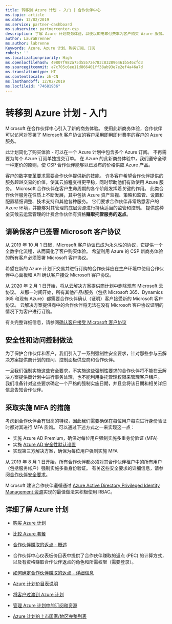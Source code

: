 ```yaml
---
title: 转移到 Azure 计划 - 入门 | 合作伙伴中心
ms.topic: article
ms.date: 12/02/2019
ms.service: partner-dashboard
ms.subservice: partnercenter-csp
description: 了解 Azure 计划商务体验，以便以即用即付费率为客户购买 Azure 服务。 也了解新的安全要求。
author: LauraBrenner
ms.author: labrenne
Keywords: Azure、Azure 计划、购买订阅、订阅
robots: ''
ms.localizationpriority: High
ms.openlocfilehash: 49807f982a75d55572e783c832896461b546cfd3
ms.sourcegitcommit: a7c705c6ee11d866401ff38ab93e7e2ef4a46a7d
ms.translationtype: HT
ms.contentlocale: zh-CN
ms.lasthandoff: 12/02/2019
ms.locfileid: "74681936"
---
```

# <a name="move-to-azure-plan---get-started"></a>转移到 Azure 计划 - 入门

Microsoft 在合作伙伴中心引入了新的商务体验。  使用此新商务体验，合作伙伴可以访问对签署了 Microsoft 客户协议的客户采用即用即付费率的客户的 Azure 服务。

此计划简化了购买体验 - 可以在一个 Azure 计划中包含多个 Azure 订阅。 不再需要为每个 Azure 订阅单独提交订单。 在 Azure 的此新商务体验中，我们遵守全球一种定价的原则，使 CSP 合作伙伴能够以已发布的价格供应 Azure 产品。

客户的数字变革要求需要合作伙伴提供新的技能。 许多客户希望合作伙伴提供的服务超越交易的价值，使其云旅程变得更平稳，同时帮助他们有效使用 Azure 服务。 Microsoft 合作伙伴在客户生命周期的各个阶段发挥着关键的作用。 此类合作伙伴服务在性质上不断发展，其中包括 Azure 资产监视、策略和监管、设置和配置精细调整、技术支持和其他各种服务。 它们要求合作伙伴非常熟悉客户的 Azure 环境，并能够对其管理的底层资源进行持续适当的监管和控制。 提供这种全天候云运营管理的计费合作伙伴有资格**赚取托管服务的返点**。

## <a name="make-sure-your-customers-have-signed-the-microsoft-customer-agreement"></a>请确保客户已签署 Microsoft 客户协议

从 2019 年 10 月 1 日起，Microsoft 客户协议已成为永久性的协议，它提供一个全数字化流程，从而简化了客户购买体验。 希望利用 Azure 的 CSP 新商务体验的所有客户必须签署 Microsoft 客户协议。

希望在新的 Azure 计划下交易并进行订购的合作伙伴应在生产环境中使用合作伙伴中心面板和 API 确认客户接受 Microsoft 客户协议。

从 2020 年 2 月 1 日开始，将从云解决方案提供商计划中删除现有 Microsoft 云协议。 从那一时间开始，所有其他产品/服务（包括 Microsoft 365、Dynamics 365 和现有 Azure）都需要合作伙伴确认（证明）客户接受新的 Microsoft 客户协议。 云解决方案提供商中的合作伙伴将无法在没有 Microsoft 客户协议证明的情况下为客户进行订购。

有关完整详细信息，请参阅[确认客户接受 Microsoft 客户协议](confirm-customer-agreement.md)

## <a name="security-and-access-control-practices"></a>安全性和访问控制做法

为了保护合作伙伴和客户，我们引入了一系列强制性安全要求，针对那些参与云解决方案提供商计划的顾问、控制面板供应商和合作伙伴。

一旦我们强制实施这些安全要求，不实施这些强制性要求的合作伙伴将不能在云解决方案提供商计划中进行事务处理，也不能利用委托管理权限来管理客户租户。 我们准备针对这些要求确定一个严格的强制实施日期，并且会将该日期和相关详细信息告知合作伙伴。

## <a name="actions-to-take-to-implement-mfa"></a>采取实施 MFA 的措施

考虑到合作伙伴会有很高的特权，因此我们需要确保在每位用户每次进行身份验证时都对其进行 MFA 质询。 可以通过下述方式之一来实现这一点：

- 实施 Azure AD Premium，确保对每位用户强制实施多重身份验证 (MFA)
- 实施 [Azure AD 安全性默认设置](https://docs.microsoft.com/azure/active-directory/conditional-access/concept-conditional-access-security-defaults)
- 实现第三方解决方案，确保为每位用户强制实施 MFA

从 2019 年 8 月 1 日开始，所有合作伙伴都必须对其合作伙伴租户中的所有用户（包括服务帐户）强制实施多重身份验证。 有关这些安全要求的详细信息，请参阅[合作伙伴安全要求](https://docs.microsoft.com/partner-center/partner-security-requirements)。

Microsoft 建议合作伙伴遵循通过 [Azure Active Directory Privileged Identity Management 资源](https://docs.microsoft.com/azure/active-directory/privileged-identity-management/pim-configure)实现的最佳做法来积极使用 RBAC。

## <a name="read-more-about-the-azure-plan"></a>详细了解 Azure 计划

- [购买 Azure 计划](purchase-azure-plan.md)

- [比较 Azure 套餐](compare-azure-offers.md)

- [合作伙伴赚取的返点 - 概述](partner-earned-credit.md)

- 合作伙伴中心仪表板价目表中提供了合作伙伴赚取的返点 (PEC) 的计算方式，以及有资格赚取合作伙伴返点的角色和所需权限（需要登录）。

- [如何确定合作伙伴赚取的返点 - 详细信息](partner-earned-credit-explanation.md)
- [Azure 计划价目表说明](azure-plan-price-list.md)
- [将客户过渡到 Azure 计划](azure-plan-transition.md)
- [管理 Azure 计划中的订阅和资源](azure-plan-manage.md)
- [Azure 计划的上市国家/地区完整列表](https://query.prod.cms.rt.microsoft.com/cms/api/am/binary/RE3QN0x)
